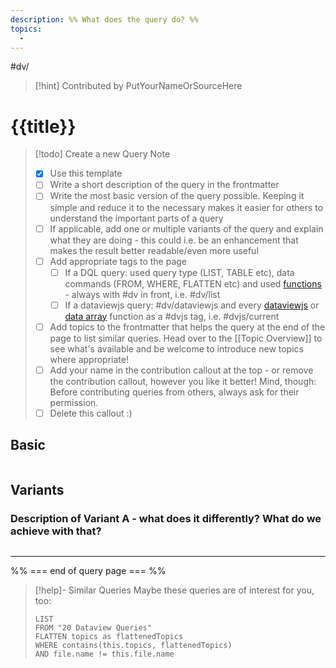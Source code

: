 ```yaml
---
description: %% What does the query do? %%
topics:
  - 
---
```

#dv/


> [!hint] Contributed by PutYourNameOrSourceHere

# {{title}}

> [!todo] Create a new Query Note
> - [x] Use this template
> - [ ] Write a short description of the query in the frontmatter
> - [ ] Write the most basic version of the query possible. Keeping it simple and reduce it to the necessary makes it easier for others to understand the important parts of a query
> - [ ] If applicable, add one or multiple variants of the query and explain what they are doing - this could i.e. be an enhancement that makes the result better readable/even more useful
> - [ ] Add appropriate tags to the page 
> 	- [ ] If a DQL query: used query type (LIST, TABLE etc), data commands (FROM, WHERE, FLATTEN etc) and used [functions](https://blacksmithgu.github.io/obsidian-dataview/query/functions/) - always with #dv in front, i.e. #dv/list 
> 	- [ ] If a dataviewjs query: #dv/dataviewjs and every [dataviewjs](https://blacksmithgu.github.io/obsidian-dataview/api/code-reference/) or [data array](https://blacksmithgu.github.io/obsidian-dataview/api/data-array/) function as a #dvjs tag, i.e. #dvjs/current 
> - [ ] Add topics to the frontmatter that helps the query at the end of the page to list similar queries. Head over to the [[Topic Overview]] to see what's available and be welcome to introduce new topics where appropriate!
> - [ ] Add your name in the contribution callout at the top - or remove the contribution callout, however you like it better! Mind, though: Before contributing queries from others, always ask for their permission.
> - [ ] Delete this callout :) 

## Basic 

```dataview

```

## Variants

### Description of Variant A - what does it differently? What do we achieve with that?

```dataview

```

---
%% === end of query page === %%
> [!help]- Similar Queries
> Maybe these queries are of interest for you, too:
> ```dataview
> LIST
> FROM "20 Dataview Queries"
> FLATTEN topics as flattenedTopics
> WHERE contains(this.topics, flattenedTopics)
> AND file.name != this.file.name
> ```